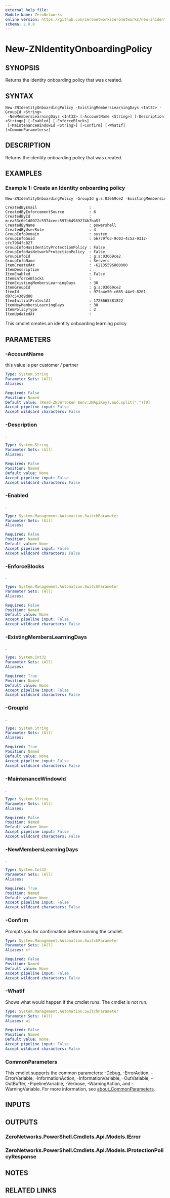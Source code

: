 ```yaml
---
external help file:
Module Name: ZeroNetworks
online version: https://github.com/zeronetworkszeronetworks/new-znidentityonboardingpolicy
schema: 2.0.0
---
```


# New-ZNIdentityOnboardingPolicy

## SYNOPSIS
Returns the identity onboarding policy that was created.

## SYNTAX

```
New-ZNIdentityOnboardingPolicy -ExistingMembersLearningDays <Int32> -GroupId <String>
 -NewMembersLearningDays <Int32> [-AccountName <String>] [-Description <String>] [-Enabled] [-EnforceBlocks]
 [-MaintenanceWindowId <String>] [-Confirm] [-WhatIf] [<CommonParameters>]
```

## DESCRIPTION
Returns the identity onboarding policy that was created.

## EXAMPLES

### Example 1: Create an Identity onboarding policy
```powershell
New-ZNIdentityOnboardingPolicy -GroupId g:s:03669ce2 -ExistingMembersLearningDays 30 -NewMembersLearningDays 30 -Enabled:$false
```

```output
CreatedByEmail                       : 
CreatedByEnforcementSource           : 6
CreatedById                          : m:ea53c6e1d0072c5974ceec597b64989274b7ba5f
CreatedByName                        : powershell
CreatedByUserRole                    : 4
GroupInfoDomain                      : system
GroupInfoGuid                        : 56779f63-9c03-4c5a-9312-cfc7964fc827
GroupInfoHasIdentityProtectionPolicy : False
GroupInfoHasNetworkProtectionPolicy  : False
GroupInfoId                          : g:s:03669ce2
GroupInfoName                        : Servers
ItemCreatedAt                        : -62135596800000
ItemDescription                      : 
ItemEnabled                          : False
ItemEnforceBlocks                    : 
ItemExistingMembersLearningDays      : 30
ItemGroupId                          : g:s:03669ce2
ItemId                               : 97fa4e50-c665-44e9-8261-d07c543d9d80
ItemInitialProtectAt                 : 1728665381822
ItemNewMembersLearningDays           : 30
ItemPolicyType                       : 2
ItemUpdatedAt                        : 
```

This cmdlet creates an identity onboarding learning policy

## PARAMETERS

### -AccountName
this value is per customer / partner

```yaml
Type: System.String
Parameter Sets: (All)
Aliases:

Required: False
Position: Named
Default value: (Read-ZNJWTtoken $env:ZNApiKey).aud.split(".")[0]
Accept pipeline input: False
Accept wildcard characters: False
```

### -Description
.

```yaml
Type: System.String
Parameter Sets: (All)
Aliases:

Required: False
Position: Named
Default value: None
Accept pipeline input: False
Accept wildcard characters: False
```

### -Enabled
.

```yaml
Type: System.Management.Automation.SwitchParameter
Parameter Sets: (All)
Aliases:

Required: False
Position: Named
Default value: None
Accept pipeline input: False
Accept wildcard characters: False
```

### -EnforceBlocks
.

```yaml
Type: System.Management.Automation.SwitchParameter
Parameter Sets: (All)
Aliases:

Required: False
Position: Named
Default value: None
Accept pipeline input: False
Accept wildcard characters: False
```

### -ExistingMembersLearningDays
.

```yaml
Type: System.Int32
Parameter Sets: (All)
Aliases:

Required: True
Position: Named
Default value: None
Accept pipeline input: False
Accept wildcard characters: False
```

### -GroupId
.

```yaml
Type: System.String
Parameter Sets: (All)
Aliases:

Required: True
Position: Named
Default value: None
Accept pipeline input: False
Accept wildcard characters: False
```

### -MaintenanceWindowId
.

```yaml
Type: System.String
Parameter Sets: (All)
Aliases:

Required: False
Position: Named
Default value: None
Accept pipeline input: False
Accept wildcard characters: False
```

### -NewMembersLearningDays
.

```yaml
Type: System.Int32
Parameter Sets: (All)
Aliases:

Required: True
Position: Named
Default value: None
Accept pipeline input: False
Accept wildcard characters: False
```

### -Confirm
Prompts you for confirmation before running the cmdlet.

```yaml
Type: System.Management.Automation.SwitchParameter
Parameter Sets: (All)
Aliases: cf

Required: False
Position: Named
Default value: None
Accept pipeline input: False
Accept wildcard characters: False
```

### -WhatIf
Shows what would happen if the cmdlet runs.
The cmdlet is not run.

```yaml
Type: System.Management.Automation.SwitchParameter
Parameter Sets: (All)
Aliases: wi

Required: False
Position: Named
Default value: None
Accept pipeline input: False
Accept wildcard characters: False
```

### CommonParameters
This cmdlet supports the common parameters: -Debug, -ErrorAction, -ErrorVariable, -InformationAction, -InformationVariable, -OutVariable, -OutBuffer, -PipelineVariable, -Verbose, -WarningAction, and -WarningVariable. For more information, see [about_CommonParameters](http://go.microsoft.com/fwlink/?LinkID=113216).

## INPUTS

## OUTPUTS

### ZeroNetworks.PowerShell.Cmdlets.Api.Models.IError

### ZeroNetworks.PowerShell.Cmdlets.Api.Models.IProtectionPolicyResponse

## NOTES

## RELATED LINKS


